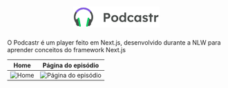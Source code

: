 <h1 align="center">
	<img alt="Podcastr" src="./public/logo.svg" width="200px" />
</h1>

O Podcastr é um player feito em Next.js, desenvolvido durante a NLW para aprender conceitos do framework Next.js

| Home | Página do episódio | 
| :---: | :---: | 
| <img src="https://drive.google.com/uc?export=view&id=178ZTpa8Gye0h-OB8k_WkwI56548PcQzi" alt="Home" title="Home" /> | <img src="https://drive.google.com/uc?export=view&id=1UEnaU2OnvL1Cryk5lTm0ay2pvpy2k8NW" alt="Página do episódio" title="Página do episódio" /> | 


